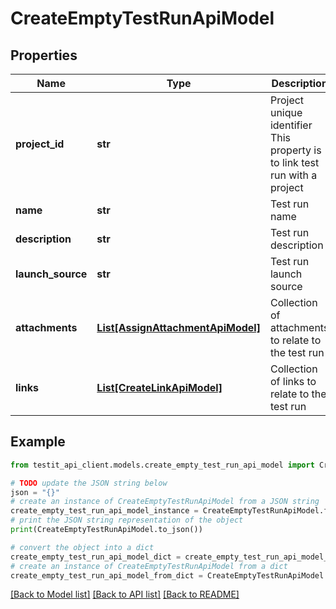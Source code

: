 # CreateEmptyTestRunApiModel


## Properties

Name | Type | Description | Notes
------------ | ------------- | ------------- | -------------
**project_id** | **str** | Project unique identifier                This property is to link test run with a project | 
**name** | **str** | Test run name | [optional] 
**description** | **str** | Test run description | [optional] 
**launch_source** | **str** | Test run launch source | [optional] 
**attachments** | [**List[AssignAttachmentApiModel]**](AssignAttachmentApiModel.md) | Collection of attachments to relate to the test run | [optional] 
**links** | [**List[CreateLinkApiModel]**](CreateLinkApiModel.md) | Collection of links to relate to the test run | [optional] 

## Example

```python
from testit_api_client.models.create_empty_test_run_api_model import CreateEmptyTestRunApiModel

# TODO update the JSON string below
json = "{}"
# create an instance of CreateEmptyTestRunApiModel from a JSON string
create_empty_test_run_api_model_instance = CreateEmptyTestRunApiModel.from_json(json)
# print the JSON string representation of the object
print(CreateEmptyTestRunApiModel.to_json())

# convert the object into a dict
create_empty_test_run_api_model_dict = create_empty_test_run_api_model_instance.to_dict()
# create an instance of CreateEmptyTestRunApiModel from a dict
create_empty_test_run_api_model_from_dict = CreateEmptyTestRunApiModel.from_dict(create_empty_test_run_api_model_dict)
```
[[Back to Model list]](../README.md#documentation-for-models) [[Back to API list]](../README.md#documentation-for-api-endpoints) [[Back to README]](../README.md)


